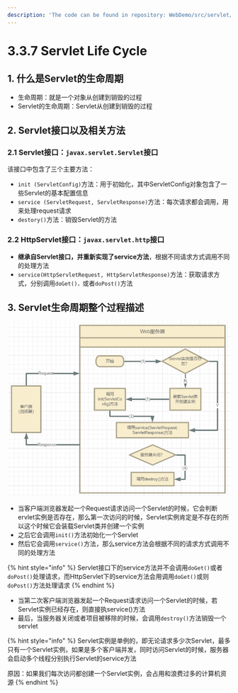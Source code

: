 ```yaml
---
description: 'The code can be found in repository: WebDemo/src/servlet/LifeServlet.java'
---
```


# 3.3.7 Servlet Life Cycle

## 1. 什么是Servlet的生命周期

* 生命周期：就是一个对象从创建到销毁的过程
* Servlet的生命周期：Servlet从创建到销毁的过程

## 2. Servlet接口以及相关方法

### 2.1 Servlet接口：`javax.servlet.Servlet`接口

该接口中包含了三个主要方法：

* `init (ServletConfig)`方法：用于初始化，其中ServletConfig对象包含了一些Servlet的基本配置信息
* `service (ServletRequest, ServletResponse)`方法：每次请求都会调用，用来处理request请求
* `destory()`方法：销毁Servlet的方法

### 2.2 HttpServlet接口：`javax.servlet.http`接口

* **继承自Servlet接口，并重新实现了service方法**，根据不同请求方式调用不同的处理方法
* `service(HttpServletRequest, HttpServletResponse)`方法：获取请求方式，分别调用`doGet()，`或者`doPost()`方法

## 3. Servlet生命周期整个过程描述

![](../../.gitbook/assets/image%20%281%29.png)

* 当客户端浏览器发起一个Request请求访问一个Servlet的时候，它会判断ervlet实例是否存在，那么第一次访问的时候，Servlet实例肯定是不存在的所以这个时候它会装载Servlet类并创建一个实例
* 之后它会调用`init()`方法初始化一个Servlet
* 然后它会调用`service()`方法，那么service方法会根据不同的请求方式调用不同的处理方法

{% hint style="info" %}
Servlet接口下的service方法并不会调用`doGet()`或者`doPost()`处理请求，而HttpServlet下的service方法会用调用`doGet()`或则`doPost()`方法处理请求
{% endhint %}

* 当第二次客户端浏览器发起一个Request请求访问一个Servlet的时候，若Servlet实例已经存在，则直接执service\(\)方法
* 最后，当服务器关闭或者项目被移除的时候，会调用`destroy()`方法销毁一个servlet

{% hint style="info" %}
Servlet实例是单例的，即无论请求多少次Servlet，最多只有一个Servlet实例，如果是多个客户端并发，同时访问Servlet的时候，服务器会启动多个线程分别执行Servlet的service方法

原因：如果我们每次访问都创建一个Servlet实例，会占用和浪费过多的计算机资源
{% endhint %}

